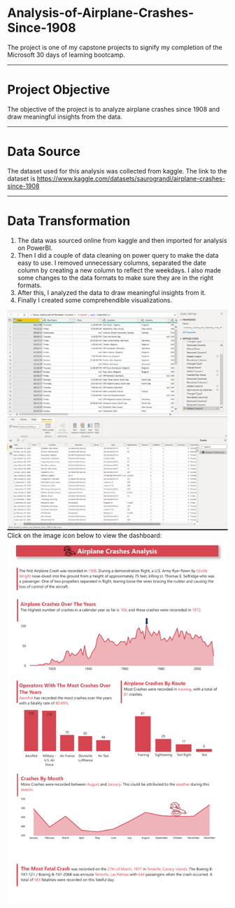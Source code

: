 # Analysis-of-Airplane-Crashes-Since-1908
The project is one of my capstone projects to signify my completion of the Microsoft 30 days of learning bootcamp.

----
# Project Objective
The objective of the project is to analyze airplane crashes since 1908 and draw meaningful insights from the data.

----
# Data Source
The dataset used for this analysis was collected from kaggle. The link to the dataset is https://www.kaggle.com/datasets/saurograndi/airplane-crashes-since-1908

----
# Data Transformation
1) The data was sourced online from kaggle and then imported for analysis on PowerBI.
2) Then I did a couple of data cleaning on power query  to make the data easy to use. I removed unnecessary columns, separated the date column by creating a new column to reflect the weekdays. I also made some changes to the data formats to make sure they are in the right formats.
3) After this, I analyzed the data to draw meaningful insights from it.
4) Finally I created some comprehendible visualizations.

<img src= "https://github.com/Oluwapelumidcoder/Analysis-of-Airplane-Crashes-Since-1908/blob/main/query.png" >
</br>
<img src="https://github.com/Oluwapelumidcoder/Analysis-of-Airplane-Crashes-Since-1908/blob/main/Air%20Crashes%20Table.png" >
</br>
Click on the image icon below to view the dashboard:
<img src="https://github.com/Oluwapelumidcoder/Analysis-of-Airplane-Crashes-Since-1908/blob/main/Airplane%20Crashes%202.pdf" >

